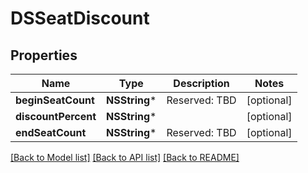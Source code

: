 # DSSeatDiscount

## Properties
Name | Type | Description | Notes
------------ | ------------- | ------------- | -------------
**beginSeatCount** | **NSString*** | Reserved: TBD | [optional] 
**discountPercent** | **NSString*** |  | [optional] 
**endSeatCount** | **NSString*** | Reserved: TBD | [optional] 

[[Back to Model list]](../README.md#documentation-for-models) [[Back to API list]](../README.md#documentation-for-api-endpoints) [[Back to README]](../README.md)



